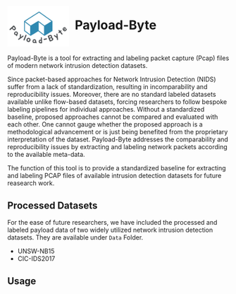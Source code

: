 # <img src="/Payload-Byte-logo.jpg" width="140" valign="middle" alt="Scapy" />&nbsp; Payload-Byte


Payload-Byte is a tool for extracting and labeling packet capture (Pcap) files of modern network intrusion detection datasets.

Since packet-based approaches for Network Intrusion Detection (NIDS) suffer from a lack of standardization, resulting in incomparability and reproducibility issues. Moreover, there are no standard labeled datasets available unlike flow-based datasets, forcing researchers to follow bespoke labeling pipelines for individual approaches. Without a standardized baseline, proposed approaches cannot be compared and evaluated with each other. One cannot gauge whether the proposed approach is a methodological advancement or is just being benefited from the proprietary interpretation of the dataset. Payload-Byte addresses the comparability and reproducibility issues by extracting and labeling network packets according to the available meta-data. 

The function of this tool is to provide a standardized baseline for extracting and labeling PCAP files of available intrusion detection datasets for future reasearch work. 

## Processed Datasets
For the ease of future researchers, we have included the processed and labeled payload data of two widely utilized network intrusion detection datasets. They are available under `Data` Folder.

* UNSW-NB15
* CIC-IDS2017

## Usage 


